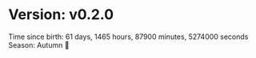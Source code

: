 # Version: v0.2.0
Time since birth: 61 days, 1465 hours, 87900 minutes, 5274000 seconds
Season: Autumn 🍁
